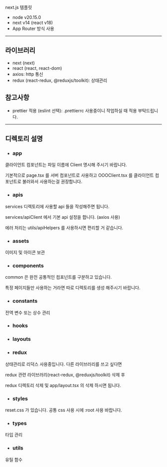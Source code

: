 next.js 템플릿

- node v20.15.0
- next v14 (react v18)
- App Router 방식 사용

---

## 라이브러리

- next (next)
- react (react, react-dom)
- axios: http 통신
- redux (react-redux, @reduxjs/toolkit): 상태관리

## 참고사항

- prettier 적용 (eslint 선택): .prettierrc 사용중이니 작업하실 때 적용 부탁드립니다.

---

## 디렉토리 설명

- ### app

클라이언트 컴포넌트는 파일 이름에 Client 명시해 주시기 바랍니다.

기본적으로 page.tsx 를 서버 컴포넌트로 사용하고 OOOClient.tsx 를 클라이언트 컴포넌트로 불러와서 사용하는걸 권장합니다.

- ### apis

services 디렉토리에 사용할 api 들을 작성해주면 됩니다.

services/apiClient 에서 기본 api 설정을 합니다. (axios 사용)

에러 처리는 utils/apiHelpers 를 사용하시면 편리할 거 같습니다.

- ### assets

이미지 및 아이콘 보관

- ### components

common 은 완전 공통적인 컴포넌트를 구분하고 있습니다.

특정 페이지들만 사용하는 거라면 따로 디렉토리를 생성 해주시기 바랍니다.

- ### constants

전역 변수 또는 상수 관리

- ### hooks

- ### layouts

- ### redux

상태관리로 리덕스 사용중입니다. 다른 라이브러리를 쓰고 싶다면

redux 관련 라이브러리(react-redux, @reduxjs/toolkit) 삭제 후

redux 디렉토리 삭제 및 app/layout.tsx 의 <ReduxProvider /> 삭제 하시면 됩니다.

- ### styles

reset.css 가 있습니다. 공통 css 사용 시에 :root 사용 바랍니다.

- ### types

타입 관리

- ### utils

유틸 함수
